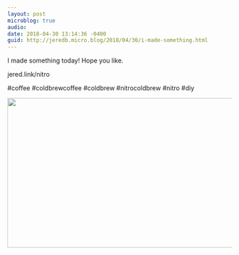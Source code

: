 ```yaml
---
layout: post
microblog: true
audio: 
date: 2018-04-30 13:14:36 -0400
guid: http://jeredb.micro.blog/2018/04/30/i-made-something.html
---
```

I made something today! Hope you like.

jered.link/nitro

#coffee #coldbrewcoffee #coldbrew #nitrocoldbrew #nitro #diy

<img src="http://micro.jeredb.com/uploads/2018/628bac334b.jpg" width="600" height="337" />
